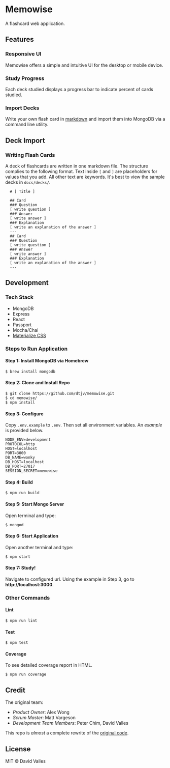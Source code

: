 # Memowise 

A flashcard web application.

## Features

### Responsive UI

Memowise offers a simple and intuitive UI for the desktop or mobile device.

### Study Progress

Each deck studied displays a progress bar to indicate percent of cards studied.

### Import Decks

Write your own flash card in [markdown](https://daringfireball.net/projects/markdown/syntax) and import them into MongoDB via a command line utility.

## Deck Import

### Writing Flash Cards

A deck of flashcards are written in one markdown file. The structure complies to the following format. Text inside `[` and `]` are placeholders for values that you add. All other text are keywords. It's best to view the sample decks in `docs/decks/`.

```
  # [ Title ]

  ## Card
  ### Question
  [ write question ]
  ### Answer
  [ write answer ]
  ### Explanation
  [ write an explanation of the answer ]
  ---
  ## Card
  ### Question
  [ write question ]
  ### Answer
  [ write answer ]
  ### Explanation
  [ write an explanation of the answer ]
  ---
```

## Development

### Tech Stack

* MongoDB
* Express
* React
* Passport
* Mocha/Chai
* [Materialize CSS](http://materializecss.com/)

### Steps to Run Application 

#### Step 1: Install MongoDB via Homebrew

```
$ brew install mongodb
```

#### Step 2: Clone and Install Repo

```
$ git clone https://github.com/dtjv/memowise.git
$ cd memowise/
$ npm install
```

#### Step 3: Configure

Copy `.env.example` to `.env`. Then set all environment variables. An *example* is provided below.

```
NODE_ENV=development
PROTOCOL=http
HOST=localhost
PORT=3000
DB_NAME=wonky
DB_HOST=localhost
DB_PORT=27017
SESSION_SECRET=memowise
```

#### Step 4: Build 

```
$ npm run build 
```

#### Step 5: Start Mongo Server

Open terminal and type:

```
$ mongod
```

#### Step 6: Start Application 

Open another terminal and type: 

```
$ npm start
```

#### Step 7: Study!

Navigate to configured url. Using the example in Step 3, go to **http://localhost:3000**.

### Other Commands

#### Lint

```
$ npm run lint
```

#### Test

```
$ npm test
```

#### Coverage

To see detailed coverage report in HTML.

```
$ npm run coverage
```

## Credit 

The original team:

- *Product Owner*: Alex Wong
- *Scrum Master*: Matt Vargeson
- *Development Team Members*: Peter Chim, David Valles

This repo is *almost* a complete rewrite of the [original code](https://github.com/wonky-mongoose/wonky-mongoose).

## License

MIT © David Valles

